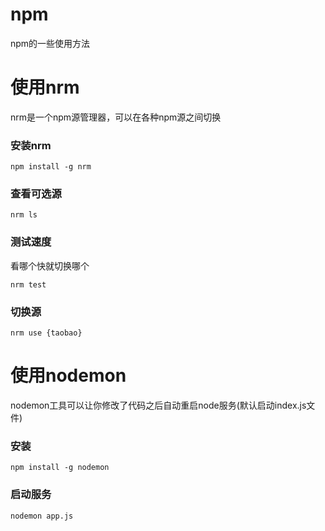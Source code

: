 # npm
npm的一些使用方法
# 使用nrm
nrm是一个npm源管理器，可以在各种npm源之间切换  
### 安装nrm 
```
npm install -g nrm
```
### 查看可选源 
```
nrm ls
```
### 测试速度
看哪个快就切换哪个
```
nrm test
```
### 切换源
```
nrm use {taobao}
```
# 使用nodemon
nodemon工具可以让你修改了代码之后自动重启node服务(默认启动index.js文件)
### 安装
```
npm install -g nodemon
```
### 启动服务
```
nodemon app.js
```
